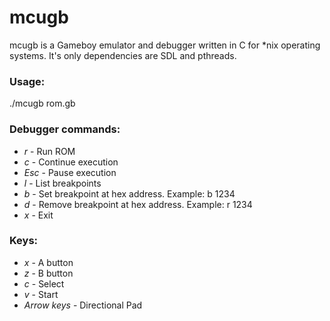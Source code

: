 # mcugb
mcugb is a Gameboy emulator and debugger written in C for *nix operating systems. It's only dependencies are SDL and pthreads. 

### Usage:
./mcugb rom.gb

### Debugger commands:
* _r_ - Run ROM
* _c_ - Continue execution
* _Esc_ - Pause execution
* _l_ - List breakpoints
* _b_ - Set breakpoint at hex address. Example: b 1234
* _d_ - Remove breakpoint at hex address. Example: r 1234
* _x_ - Exit

### Keys:
* _x_ - A button
* _z_ - B button
* _c_ - Select
* _v_ - Start
* _Arrow keys_ - Directional Pad
